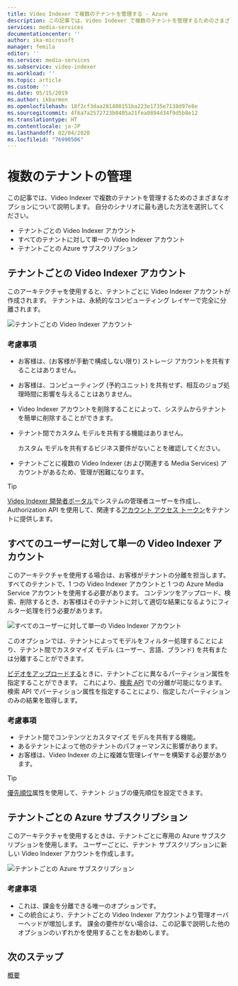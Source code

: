```yaml
---
title: Video Indexer で複数のテナントを管理する - Azure
description: この記事では、Video Indexer で複数のテナントを管理するためのさまざまな統合オプションについて説明します。
services: media-services
documentationcenter: ''
author: ika-microsoft
manager: femila
editor: ''
ms.service: media-services
ms.subservice: video-indexer
ms.workload: ''
ms.topic: article
ms.custom: ''
ms.date: 05/15/2019
ms.author: ikbarmen
ms.openlocfilehash: 18f2cf3daa281400151ba223e1735e7138d97e8e
ms.sourcegitcommit: 4f6a7a2572723b0405a21fea0894d34f9d5b8e12
ms.translationtype: HT
ms.contentlocale: ja-JP
ms.lasthandoff: 02/04/2020
ms.locfileid: "76990506"
---
```

# <a name="manage-multiple-tenants"></a>複数のテナントの管理

この記事では、Video Indexer で複数のテナントを管理するためのさまざまなオプションについて説明します。 自分のシナリオに最も適した方法を選択してください。

* テナントごとの Video Indexer アカウント
* すべてのテナントに対して単一の Video Indexer アカウント
* テナントごとの Azure サブスクリプション

## <a name="video-indexer-account-per-tenant"></a>テナントごとの Video Indexer アカウント

このアーキテクチャを使用すると、テナントごとに Video Indexer アカウントが作成されます。 テナントは、永続的なコンピューティング レイヤーで完全に分離されます。  

![テナントごとの Video Indexer アカウント](./media/manage-multiple-tenants/video-indexer-account-per-tenant.png)

### <a name="considerations"></a>考慮事項

* お客様は、(お客様が手動で構成しない限り) ストレージ アカウントを共有することはありません。
* お客様は、コンピューティング (予約ユニット) を共有せず、相互のジョブ処理時間に影響を与えることはありません。
* Video Indexer アカウントを削除することによって、システムからテナントを簡単に削除することができます。
* テナント間でカスタム モデルを共有する機能はありません。

    カスタム モデルを共有するビジネス要件がないことを確認してください。
* テナントごとに複数の Video Indexer (および関連する Media Services) アカウントがあるため、管理が困難になります。

> [!TIP]
> [Video Indexer 開発者ポータル](https://api-portal.videoindexer.ai/)でシステムの管理者ユーザーを作成し、Authorization API を使用して、関連する[アカウント アクセス トークン](https://api-portal.videoindexer.ai/docs/services/operations/operations/Get-Account-Access-Token)をテナントに提供します。

## <a name="single-video-indexer-account-for-all-users"></a>すべてのユーザーに対して単一の Video Indexer アカウント

このアーキテクチャを使用する場合は、お客様がテナントの分離を担当します。 すべてのテナントで、1 つの Video Indexer アカウントと 1 つの Azure Media Service アカウントを使用する必要があります。 コンテンツをアップロード、検索、削除するとき、お客様はそのテナントに対して適切な結果になるようにフィルター処理を行う必要があります。

![すべてのユーザーに対して単一の Video Indexer アカウント](./media/manage-multiple-tenants/single-video-indexer-account-for-all-users.png)

このオプションでは、テナントによってモデルをフィルター処理することにより、テナント間でカスタマイズ モデル (ユーザー、言語、ブランド) を共有または分離することができます。

[ビデオをアップロードする](https://api-portal.videoindexer.ai/docs/services/operations/operations/Upload-video?)ときに、テナントごとに異なるパーティション属性を指定することができます。 これにより、[検索 API](https://api-portal.videoindexer.ai/docs/services/operations/operations/Search-videos?) での分離が可能になります。 検索 API でパーティション属性を指定することにより、指定したパーティションのみの結果を取得します。 

### <a name="considerations"></a>考慮事項

* テナント間でコンテンツとカスタマイズ モデルを共有する機能。
* あるテナントによって他のテナントのパフォーマンスに影響があります。
* お客様は、Video Indexer の上に複雑な管理レイヤーを構築する必要があります。

> [!TIP]
> [優先順位](upload-index-videos.md)属性を使用して、テナント ジョブの優先順位を設定できます。

## <a name="azure-subscription-per-tenant"></a>テナントごとの Azure サブスクリプション 

このアーキテクチャを使用するときは、テナントごとに専用の Azure サブスクリプションを使用します。 ユーザーごとに、テナント サブスクリプションに新しい Video Indexer アカウントを作成します。

![テナントごとの Azure サブスクリプション](./media/manage-multiple-tenants/azure-subscription-per-tenant.png)

### <a name="considerations"></a>考慮事項

* これは、課金を分離できる唯一のオプションです。
* この統合により、テナントごとの Video Indexer アカウントより管理オーバーヘッドが増加します。 課金の要件がない場合は、この記事で説明した他のオプションのいずれかを使用することをお勧めします。

## <a name="next-steps"></a>次のステップ

[概要](video-indexer-overview.md)
